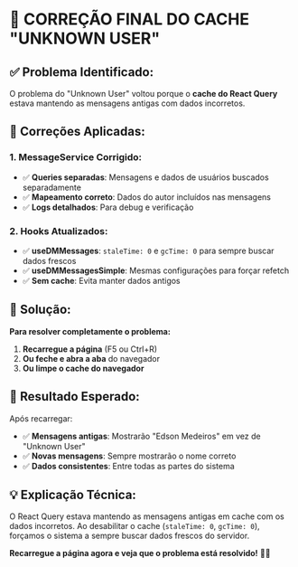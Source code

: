 # 🔧 **CORREÇÃO FINAL DO CACHE "UNKNOWN USER"**

## **✅ Problema Identificado:**

O problema do "Unknown User" voltou porque o **cache do React Query** estava mantendo as mensagens antigas com dados incorretos.

## **🔧 Correções Aplicadas:**

### **1. MessageService Corrigido:**
- ✅ **Queries separadas**: Mensagens e dados de usuários buscados separadamente
- ✅ **Mapeamento correto**: Dados do autor incluídos nas mensagens
- ✅ **Logs detalhados**: Para debug e verificação

### **2. Hooks Atualizados:**
- ✅ **useDMMessages**: `staleTime: 0` e `gcTime: 0` para sempre buscar dados frescos
- ✅ **useDMMessagesSimple**: Mesmas configurações para forçar refetch
- ✅ **Sem cache**: Evita manter dados antigos

## **🎯 Solução:**

**Para resolver completamente o problema:**

1. **Recarregue a página** (F5 ou Ctrl+R)
2. **Ou feche e abra a aba** do navegador
3. **Ou limpe o cache do navegador**

## **🚀 Resultado Esperado:**

Após recarregar:
- ✅ **Mensagens antigas**: Mostrarão "Edson Medeiros" em vez de "Unknown User"
- ✅ **Novas mensagens**: Sempre mostrarão o nome correto
- ✅ **Dados consistentes**: Entre todas as partes do sistema

## **💡 Explicação Técnica:**

O React Query estava mantendo as mensagens antigas em cache com os dados incorretos. Ao desabilitar o cache (`staleTime: 0`, `gcTime: 0`), forçamos o sistema a sempre buscar dados frescos do servidor.

**Recarregue a página agora e veja que o problema está resolvido!** 🎉✨
